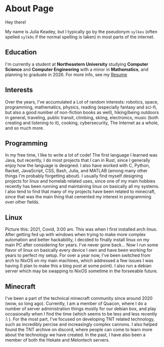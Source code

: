 # About Page

Hey there!

My name is Julia Keadey, but I typically go by the pseudonym `sylkos` (often spelled `sylk0s` if the normal spelling is taken) in most parts of the internet.

## Education

I'm currently a student at **Northeastern University** studying **Computer Science** and **Computer Engineering** with a minor in **Mathematics**, and planning to graduate in 2026. For more info, see my [Resume](https://sylkos.xyz/resume.pdf)

## Interests

Over the years, I've accumulated a Lot of random interests: robotics, space, programming, mathematics, physics, reading (especially fantasy and sci-fi, but also a good number of non-fiction books as well), hiking/being outdoors in general, traveling, public transit, climbing, skiing, electronics, music (both creating and listening to it), cooking, cybersecurity, The Internet as a whole, and so much more.

## Programming

In my free time, I like to write a lot of code! The first language I learned was Java, but recently, I do most projects that I can in Rust, since I generally enjoy how the language is designed. I also have worked with C, Python, Racket, JavaScript, CSS, Bash, Julia, and MATLAB (among many other things I'm probably forgetting about). I usually find myself designing projects for linux and homelab related uses, since one of my main hobbies recently has been running and maintaining linux on basically all my systems. I also tend to find that many of my projects have been related to minecraft, since that was the main thing that cemented my interest in programming over other fields.

## Linux

Picture this: 2021, Covid, 3:00 am. This was when I first installed arch linux. After getting fed up with windows when trying to make more complex automation and better hackability, I decided to finally install linux on my main PC after considering for years. I've never gone back... Now I run some flavor of linux on basically every device I own and have been working for years to perfect my setup. For over a year now, I've been switched from arch to NixOS on my main machines, which addressed a few issues I was having (I plan to make this a blog post at some point). I also run a debian server which may be swapping to NixOS sometime in the forseeable future.

## Minecraft

I've been a part of the technical minecraft community since around 2020 (wow, so long ago). Currently, I am a member of Quacon, where I do a number of server administration things mostly for our debian box, and play occasionally when I find the time (which seems to be less and less recently :\ ). For the most part, I've focused on developing TNT related technology, such as incredibly percise and increasingly complex cannons. I also helped found the TNT archive on discord, where people can come to learn more about the technology we have created. In the past, I have also been a member of both the Hekate and Melontech servers.
